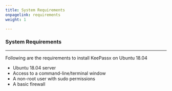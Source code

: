 ```yaml
---
title: System Requirements
onpagelink: requirements
weight: 1

---
```


### **System Requirements**
-------------------

Following are the requirements to install KeePassx on Ubuntu 18.04

- Ubuntu 18.04 server
- Access to a command-line/terminal window
- A non-root user with sudo permissions
- A basic firewall
 
